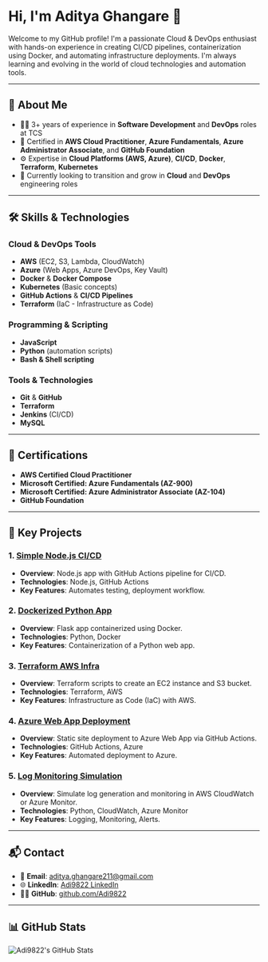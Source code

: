 # Hi, I'm Aditya Ghangare 👋

Welcome to my GitHub profile! I'm a passionate Cloud & DevOps enthusiast with hands-on experience in creating CI/CD pipelines, containerization using Docker, and automating infrastructure deployments. I'm always learning and evolving in the world of cloud technologies and automation tools.

---

## 🚀 **About Me**

- 🧑‍💻 3+ years of experience in **Software Development** and **DevOps** roles at TCS
- 🌱 Certified in **AWS Cloud Practitioner**, **Azure Fundamentals**, **Azure Administrator Associate**, and **GitHub Foundation**
- ⚙️ Expertise in **Cloud Platforms (AWS, Azure)**, **CI/CD**, **Docker**, **Terraform**, **Kubernetes**
- 🎯 Currently looking to transition and grow in **Cloud** and **DevOps** engineering roles

---

## 🛠 **Skills & Technologies**

### **Cloud & DevOps Tools**
- **AWS** (EC2, S3, Lambda, CloudWatch)
- **Azure** (Web Apps, Azure DevOps, Key Vault)
- **Docker** & **Docker Compose**
- **Kubernetes** (Basic concepts)
- **GitHub Actions** & **CI/CD Pipelines**
- **Terraform** (IaC - Infrastructure as Code)
  
### **Programming & Scripting**
- **JavaScript**
- **Python** (automation scripts)
- **Bash & Shell scripting**
  
### **Tools & Technologies**
- **Git** & **GitHub**
- **Terraform**
- **Jenkins** (CI/CD)
- **MySQL**

---

## 📜 **Certifications**

- **AWS Certified Cloud Practitioner**
- **Microsoft Certified: Azure Fundamentals (AZ-900)**
- **Microsoft Certified: Azure Administrator Associate (AZ-104)**
- **GitHub Foundation**

---

## 🔑 **Key Projects**

### 1. [**Simple Node.js CI/CD**](https://github.com/Adi9822/simple-node-ci-cd)
  - **Overview**: Node.js app with GitHub Actions pipeline for CI/CD.
  - **Technologies**: Node.js, GitHub Actions
  - **Key Features**: Automates testing, deployment workflow.

### 2. [**Dockerized Python App**](https://github.com/Adi9822/dockerized-python-app)
  - **Overview**: Flask app containerized using Docker.
  - **Technologies**: Python, Docker
  - **Key Features**: Containerization of a Python web app.

### 3. [**Terraform AWS Infra**](https://github.com/Adi9822/aws-terraform-infra)
  - **Overview**: Terraform scripts to create an EC2 instance and S3 bucket.
  - **Technologies**: Terraform, AWS
  - **Key Features**: Infrastructure as Code (IaC) with AWS.

### 4. [**Azure Web App Deployment**](https://github.com/Adi9822/azure-deploy-webapp)
  - **Overview**: Static site deployment to Azure Web App via GitHub Actions.
  - **Technologies**: GitHub Actions, Azure
  - **Key Features**: Automated deployment to Azure.

### 5. [**Log Monitoring Simulation**](https://github.com/Adi9822/monitoring-logs-sim)
  - **Overview**: Simulate log generation and monitoring in AWS CloudWatch or Azure Monitor.
  - **Technologies**: Python, CloudWatch, Azure Monitor
  - **Key Features**: Logging, Monitoring, Alerts.

---

## 📬 **Contact**

- 📧 **Email**: aditya.ghangare211@gmail.com
- 🌐 **LinkedIn**: [Adi9822 LinkedIn](https://www.linkedin.com/in/aditya-ghangare-86525021a/)
- 🧑‍💻 **GitHub**: [github.com/Adi9822](https://github.com/Adi9822)

---

## 📊 **GitHub Stats**

![Adi9822's GitHub Stats](https://github-readme-stats.vercel.app/api?username=Adi9822&show_icons=true&hide_title=true&count_private=true&hide=prs&theme=radical)
